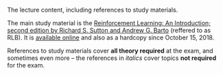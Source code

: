 The lecture content, including references to study materials.

The main study material is the [Reinforcement Learning: An Introduction; second edition
by Richard S. Sutton and Andrew G. Barto](http://incompleteideas.net/book/the-book-2nd.html)
(reffered to as RLB). It is [available online](https://drive.google.com/open?id=1opPSz5AZ_kVa1uWOdOiveNiBFiEOHjkG)
and also as a hardcopy since October 15, 2018.

References to study materials cover **all theory required** at the exam,
and sometimes even more – the references in *italics* cover topics
**not required** for the exam.

